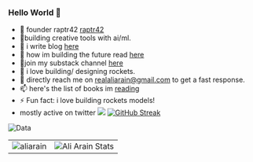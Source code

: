### Hello World 👋


- 🔭 founder raptr42 [raptr42](http://raptr42.com)
- 🌱building creative tools with ai/ml.
- 📖 i write blog [here](https://aliarain.com/notes)
- 👯 how im building the future read [here](https://aliarain.com/future)
- 👯join my substack channel [here](https://aliarain.substack.com) 
- 🚀 i love building/ designing rockets.
- 💬 directly reach me on [realaliarain@gmail.com](mail:realaliarain@gmail.com) to get a fast response.
- 📫 here's the list of books im [reading](https://aliarain.com/bookshelf)
- ⚡ Fun fact: i love building rockets models!
- mostly active on twitter 
![](https://komarev.com/ghpvc/?username=aliarain)
[![GitHub Streak](https://github-readme-streak-stats.herokuapp.com?user=aliarain&theme=dark&hide_border=true&date_format=j%20M%5B%20Y%5D)](https://git.io/streak-stats)
<table cellspacing="0" cellpadding="0" style="border:none;">
  <tr>
    <td>
      <img align="center" src="https://github-readme-stats.vercel.app/api?username=aliarain&show_icons=true&locale=en" alt="aliarain" />
    </td>
    <td>
     <img src="https://github-readme-streak-stats.herokuapp.com?user=aliarain&theme=dark&hide_border=true&date_format=j%20M%5B%20Y%5D" alt="Ali Arain Stats" />
    </td>
     <img src="http://github-profile-summary-cards.vercel.app/api/cards/productive-time?username=vn7n24fzkq&theme=default&utcOffset=8" alt ="Data"/>
   </tr>
</table>

<!-- ![Ali's GitHub stats](https://github-readme-stats.vercel.app/api?username=aliarain&hide=contribs,prs) -->
<!-- <img align="center" src = "https://profile-counter.glitch.me/aliarain/count.svg" alt ="Loading...">
[website]: https://aliarain.raptr42.com
[mail]: mailto:aliarain@raptr42.com
[twitter]: https://twitter.com/aliarain
[linkedin]: https://linkedin.com/in/realaliarain
[github]: https://github.com/aliarain
[instagram]: https://www.instagram.com/realaliarain
[facebook]: https://www.facebook.com/aliarain11/
 -->
